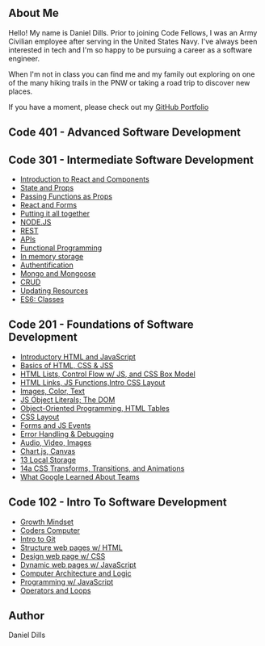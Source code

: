 ## About Me
Hello! My name is Daniel Dills. Prior to joining Code Fellows, I was an Army Civilian employee after serving in the United States Navy. I've always been interested in tech and I'm so happy to be pursuing a career as a software engineer.

When I'm not in class you can find me and my family out exploring on one of the many hiking trails in the PNW or taking a road trip to discover new places.

If you have a moment, please check out my [GitHub Portfolio](https://github.com/danieldills)

## Code 401 - Advanced Software Development

## Code 301 - Intermediate Software Development

- [Introduction to React and Components](class1.md)
- [State and Props](class2.md)
- [Passing Functions as Props](class3.md)
- [React and Forms](class4.md)
- [Putting it all together](class5.md)
- [NODE.JS](class6.md)
- [REST](class7.md)
- [APIs](class8.md)
- [Functional Programming](class9.md)
- [In memory storage](class10.md)
- [Authentification](class11.md)
- [Mongo and Mongoose](class12.md)
- [CRUD](class13.md)
- [Updating Resources](class14.md)
- [ES6: Classes](class15.md)

## Code 201 - Foundations of Software Development

- [Introductory HTML and JavaScript](Code201/class-01.md)
- [Basics of HTML, CSS & JSS](Code201/class-02.md)
- [HTML Lists, Control Flow w/ JS, and CSS Box Model](Code201/class-03.md)
- [HTML Links, JS Functions,Intro CSS Layout](Code201/class-04.md)
- [Images, Color, Text](Code201/class-05.md)
- [JS Object Literals; The DOM](Code201/class-06.md)
- [Object-Oriented Programming, HTML Tables](Code201/class-07.md)
- [CSS Layout](Code201/class-08.md)
- [Forms and JS Events](Code201/class-09.md)
- [Error Handling & Debugging](Code201/class-10.md)
- [Audio, Video, Images](Code201/class-11.md)
- [Chart.js, Canvas](Code201/class-12.md)
- [13 Local Storage](Code201/class-13.md)
- [14a CSS Transforms, Transitions, and Animations](Code201/class-14.md)
- [What Google Learned About Teams](Code201/class-15.md)

## Code 102 - Intro To Software Development

- [Growth Mindset](code102/class01.md)
- [Coders Computer](code102/class02.md)
- [Intro to Git](code102/class03.md)
- [Structure web pages w/ HTML](code102/class04.md)
- [Design web page w/ CSS](code102/class05.md)
- [Dynamic web pages w/ JavaScript](code102/class06a.md)
- [Computer Architecture and Logic](code102/class06b.md)
- [Programming w/ JavaScript](code102/class07.md)
- [Operators and Loops](code102/class08.md)

## Author
Daniel Dills
